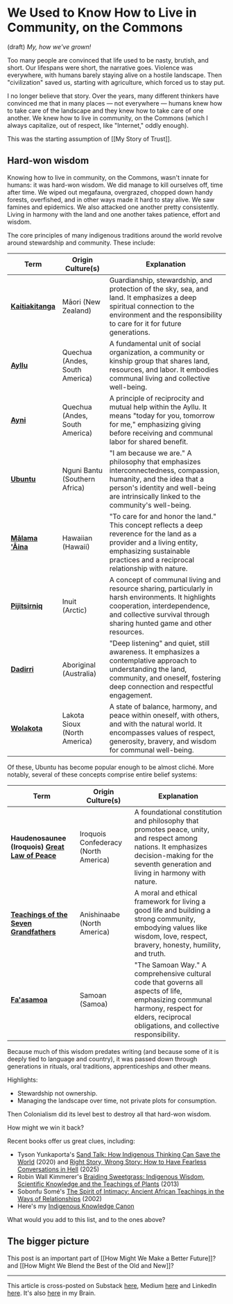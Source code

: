 # We Used to Know How to Live in Community, on the Commons 
 (draft) 
*My, how we've grown! </irony>* 

Too many people are convinced that life used to be nasty, brutish, and short. Our lifespans were short, the narrative goes. Violence was everywhere, with humans barely staying alive on a hostile landscape. Then "civilization" saved us, starting with agriculture, which forced us to stay put. 

I no longer believe that story. Over the years, many different thinkers have convinced me that in many places — not everywhere — humans knew how to take care of the landscape and they knew how to take care of one another. We knew how to live in community, on the Commons (which I always capitalize, out of respect, like "Internet," oddly enough). 

This was the starting assumption of [[My Story of Trust]]. 

## Hard-won wisdom 

Knowing how to live in community, on the Commons, wasn't innate for humans: it was hard-won wisdom. We did manage to kill ourselves off, time after time. We wiped out megafauna, overgrazed, chopped down handy forests, overfished, and in other ways made it hard to stay alive. We saw famines and epidemics. We also attacked one another pretty consistently. Living in harmony with the land and one another takes patience, effort and wisdom. 

The core principles of many indigenous traditions around the world revolve around stewardship and community. These include: 

| **Term**                                                                         | **Origin Culture(s)**          | **Explanation**                                                                                                                                                                                             |
| -------------------------------------------------------------------------------- | ------------------------------ | ----------------------------------------------------------------------------------------------------------------------------------------------------------------------------------------------------------- |
| **[Kaitiakitanga](https://en.wikipedia.org/wiki/Kaitiakitanga)**                 | Māori (New Zealand)            | Guardianship, stewardship, and protection of the sky, sea, and land. It emphasizes a deep spiritual connection to the environment and the responsibility to care for it for future generations.             |
| **[Ayllu](https://en.wikipedia.org/wiki/Ayllu)**                                 | Quechua (Andes, South America) | A fundamental unit of social organization, a community or kinship group that shares land, resources, and labor. It embodies communal living and collective well-being.                                      |
| **[Ayni](https://en.wikipedia.org/wiki/Ayni)**                                   | Quechua (Andes, South America) | A principle of reciprocity and mutual help within the Ayllu. It means "today for you, tomorrow for me," emphasizing giving before receiving and communal labor for shared benefit.                          |
| **[Ubuntu](https://en.wikipedia.org/wiki/Ubuntu_philosophy)**                    | Nguni Bantu (Southern Africa)  | "I am because we are." A philosophy that emphasizes interconnectedness, compassion, humanity, and the idea that a person's identity and well-being are intrinsically linked to the community's well-being.  |
| **[Mālama 'Āina](https://www.alaulili.com/malama-aina.html)**                    | Hawaiian (Hawaii)              | "To care for and honor the land." This concept reflects a deep reverence for the land as a provider and a living entity, emphasizing sustainable practices and a reciprocal relationship with nature.       |
| **[Pijitsirniq](https://www.premier.gov.nu.ca/en/about/our-guiding-principles)** | Inuit (Arctic)                 | A concept of communal living and resource sharing, particularly in harsh environments. It highlights cooperation, interdependence, and collective survival through sharing hunted game and other resources. |
| **[Dadirri](https://bra.in/8pJJ4g)**                                             | Aboriginal (Australia)         | "Deep listening" and quiet, still awareness. It emphasizes a contemplative approach to understanding the land, community, and oneself, fostering deep connection and respectful engagement.                 |
| **[Wolakota](https://www.wolakotaproject.org/)**                                 | Lakota Sioux (North America)   | A state of balance, harmony, and peace within oneself, with others, and with the natural world. It encompasses values of respect, generosity, bravery, and wisdom for communal well-being.                  |

Of these, Ubuntu has become popular enough to be almost cliché. More notably, several of these concepts comprise entire belief systems:

| **Term**                                                                                                     | **Origin Culture(s)**                | **Explanation**                                                                                                                                                                               |
| ------------------------------------------------------------------------------------------------------------ | ------------------------------------ | --------------------------------------------------------------------------------------------------------------------------------------------------------------------------------------------- |
| **Haudenosaunee (Iroquois) [Great Law of Peace](https://en.wikipedia.org/wiki/Great_Law_of_Peace)**          | Iroquois Confederacy (North America) | A foundational constitution and philosophy that promotes peace, unity, and respect among nations. It emphasizes decision-making for the seventh generation and living in harmony with nature. |
| **[Teachings of the Seven Grandfathers](https://en.wikipedia.org/wiki/Teachings_of_the_Seven_Grandfathers)** | Anishinaabe (North America)          | A moral and ethical framework for living a good life and building a strong community, embodying values like wisdom, love, respect, bravery, honesty, humility, and truth.                     |
| **[Fa'asamoa](https://en.wikipedia.org/wiki/Fa%CA%BBa_S%C4%81moa)**                                          | Samoan (Samoa)                       | "The Samoan Way." A comprehensive cultural code that governs all aspects of life, emphasizing communal harmony, respect for elders, reciprocal obligations, and collective responsibility.    |

Because much of this wisdom predates writing (and because some of it is deeply tied to language and country), it was passed down through generations in rituals, oral traditions, apprenticeships and other means. 

Highlights: 

- Stewardship not ownership. 
- Managing the landscape over time, not private plots for consumption. 

Then Colonialism did its level best to destroy all that hard-won wisdom. 

How might we win it back? 

Recent books offer us great clues, including: 

- Tyson Yunkaporta's [Sand Talk: How Indigenous Thinking Can Save the World](https://www.amazon.com/dp/B07WG8LKSN/jerrymichalskisr) (2020) and [Right Story, Wrong Story: How to Have Fearless Conversations in Hell](https://www.amazon.com/Right-Story-Wrong-Fearless-Conversations-ebook/dp/B0D3C72FCN/jerrymichalskisr) (2025) 
- Robin Wall Kimmerer's [Braiding Sweetgrass: Indigenous Wisdom, Scientific Knowledge and the Teachings of Plants](https://www.amazon.com/gp/product/B00D0V44LC/jerrymichalskisr) (2013)
- Sobonfu Somé's [The Spirit of Intimacy: Ancient African Teachings in the Ways of Relationships](https://www.amazon.com/Spirit-Intimacy-Ancient-Teachings-Relationships-ebook/dp/B0F1H6Y5CD/jerrymichalskisr) (2002) 
- Here's my [Indigenous Knowledge Canon](https://bra.in/4qzgM6) 

What would you add to this list, and to the ones above? 

## The bigger picture 

This post is an important part of [[How Might We Make a Better Future]]? and [[How Might We Blend the Best of the Old and New]]? 

--- 
This article is cross-posted on Substack [here](), Medium [here]() and LinkedIn [here](). It's also [here]() in my Brain.  